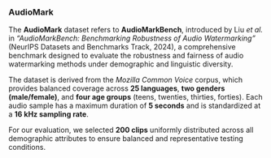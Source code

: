### AudioMark

The **AudioMark** dataset refers to **AudioMarkBench**, introduced by Liu *et al.* in *“AudioMarkBench: Benchmarking Robustness of Audio Watermarking”* (NeurIPS Datasets and Benchmarks Track, 2024), a comprehensive benchmark designed to evaluate the robustness and fairness of audio watermarking methods under demographic and linguistic diversity. 

The dataset is derived from the *Mozilla Common Voice* corpus, which provides balanced coverage across **25 languages**, **two genders (male/female)**, and **four age groups** (teens, twenties, thirties, forties). Each audio sample has a maximum duration of **5 seconds** and is standardized at a **16 kHz sampling rate**.


For our evaluation, we selected **200 clips** uniformly distributed across all demographic attributes to ensure balanced and representative testing conditions.
